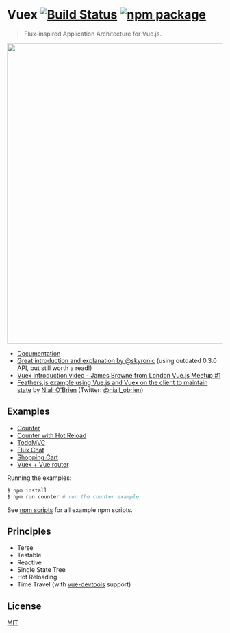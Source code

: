 # Vuex [![Build Status](https://img.shields.io/circleci/project/vuejs/vuex/master.svg)](https://circleci.com/gh/vuejs/vuex) [![npm package](https://img.shields.io/npm/v/vuex.svg)](https://www.npmjs.com/package/vuex)

> Flux-inspired Application Architecture for Vue.js.

<p align="center">
  <img width="700px" src="https://raw.githubusercontent.com/vuejs/vuex/master/docs/en/vuex.png">
</p>

- [Documentation](http://vuejs.github.io/vuex/)
- [Great introduction and explanation by @skyronic](http://skyronic.com/2016/01/03/vuex-basics-tutorial/) (using outdated 0.3.0 API, but still worth a read!)
- [Vuex introduction video - James Browne from London Vue.js Meetup #1](https://www.youtube.com/watch?v=l1KHL-TX3qs)
- [Feathers.js example using Vue.js and Vuex on the client to maintain state](https://github.com/niallobrien/feathers-chat-example) by [Niall O'Brien](https://github.com/niallobrien) (Twitter: [@niall_obrien](https://twitter.com/niall_obrien))

## Examples

- [Counter](https://github.com/vuejs/vuex/tree/master/examples/counter)
- [Counter with Hot Reload](https://github.com/vuejs/vuex/tree/master/examples/counter-hot)
- [TodoMVC](https://github.com/vuejs/vuex/tree/master/examples/todomvc)
- [Flux Chat](https://github.com/vuejs/vuex/tree/master/examples/chat)
- [Shopping Cart](https://github.com/vuejs/vuex/tree/master/examples/shopping-cart)
- [Vuex + Vue router](https://github.com/skyronic/vue-spa)

Running the examples:

``` bash
$ npm install
$ npm run counter # run the counter example
```

See [npm scripts](https://github.com/vuejs/vuex/blob/master/package.json#L11-L15) for all example npm scripts.

## Principles

- Terse
- Testable
- Reactive
- Single State Tree
- Hot Reloading
- Time Travel (with [vue-devtools](https://github.com/vuejs/vue-devtools) support)

## License

[MIT](http://opensource.org/licenses/MIT)
